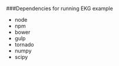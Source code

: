 ###Dependencies for running EKG example
 - node
 - npm
 - bower
 - gulp
 - tornado
 - numpy
 - scipy
